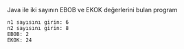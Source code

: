 Java ile iki sayının EBOB ve EKOK değerlerini bulan program

```
n1 sayısını girin: 6
n2 sayısını girin: 8
EBOB: 2
EKOK: 24
```